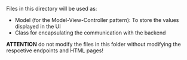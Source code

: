 Files in this directory will be used as:

- Model (for the Model-View-Controller pattern): To store the values displayed in the UI
- Class for encapsulating the communication with the backend

**ATTENTION** do not modify the files in this folder without modifying the respcetive endpoints
and HTML pages!
